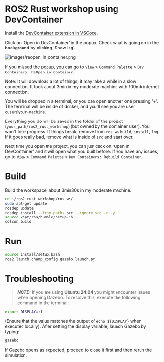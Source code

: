 # ROS2 Rust workshop using DevContainer

Install the [DevContainer extension in VSCode](https://marketplace.visualstudio.com/items?itemName=ms-vscode-remote.remote-containers).

Click on 'Open in DevContainer' in the popup. Check what is going on in the background by clicking 'Show log'.

![images/reopen_in_container.png](images/reopen_in_container.png)

If you missed the popup, you can go to `View` > `Command Palette` > `Dev Containers: ReOpen in Container`.

Note: It will download a lot of things, it may take a while in a slow connection. It took about 3min in my moderate machine with 100mb internet connection.


You will be dropped in a terminal, or you can open another one pressing '+'. The terminal will be inside of docker, and you'll see you are user `cuser@your-machine`.

Everything you do will be saved in the folder of the project (`your_path/ros2_rust_workshop`) (but owned by the container user). You won't lose progress. If things break, remove from `ros_ws` `build`, `install`, `log`. If it goes really bad, remove what is inside of `src` and start over.

Next time you open the project, you can just click on 'Open in DevContainer' and it will open what you built before. If you have any issues, go to `View` > `Command Palette` > `Dev Containers: Rebuild Container`.



# Build

Build the workspace, about 3min30s in my moderate machine.

```bash
cd ~/ros2_rust_workshop/ros_ws/
sudo apt-get update
rosdep update
rosdep install --from-paths src --ignore-src -r -y
source /opt/ros/humble/setup.sh
colcon build
```

# Run

```bash
source install/setup.bash
ros2 launch champ_config gazebo.launch.py
```

# Troubleshooting

> **_NOTE:_**  If you are using **Ubuntu 24.04** you might encounter issues when opening Gazebo. To resolve this, execute the following command in the terminal:

```bash
export DISPLAY=:1
```
(Ensure that the value matches the output of `echo ${DISPLAY}` when executed locally).
After setting the display variable, launch Gazebo by typing:

```bash
gazebo
```

If Gazebo opens as expected, proceed to close it first and then rerun the simulation.
